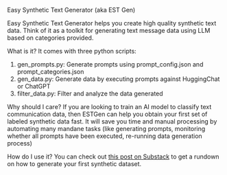 Easy Synthetic Text Generator (aka EST Gen)

Easy Synthetic Text Generator helps you create high quality synthetic text data. Think of it as a toolkit for generating text message data using LLM based on categories provided.

What is it?
It comes with three python scripts:
1. gen_prompts.py: Generate prompts using prompt_config.json and prompt_categories.json
2. gen_data.py: Generate data by executing prompts against HuggingChat or ChatGPT
3. filter_data.py: Filter and analyze the data generated

Why should I care?
If you are looking to train an AI model to classify text communication data, then ESTGen can help you obtain your first set of labeled synthetic data fast. It will save you time and manual processing by automating many mandane tasks (like generating prompts, monitoring whether all prompts have been executed, re-running data generation process)

How do I use it?
You can check out [this post on Substack]([url](https://substack.com/home/post/p-152629522)) to get a rundown on how to generate your first synthetic dataset.
